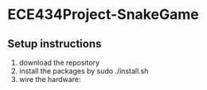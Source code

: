 # ECE434Project-SnakeGame

## Setup instructions

1. download the repository
2. install the packages by sudo ./install.sh
3. wire the hardware:
